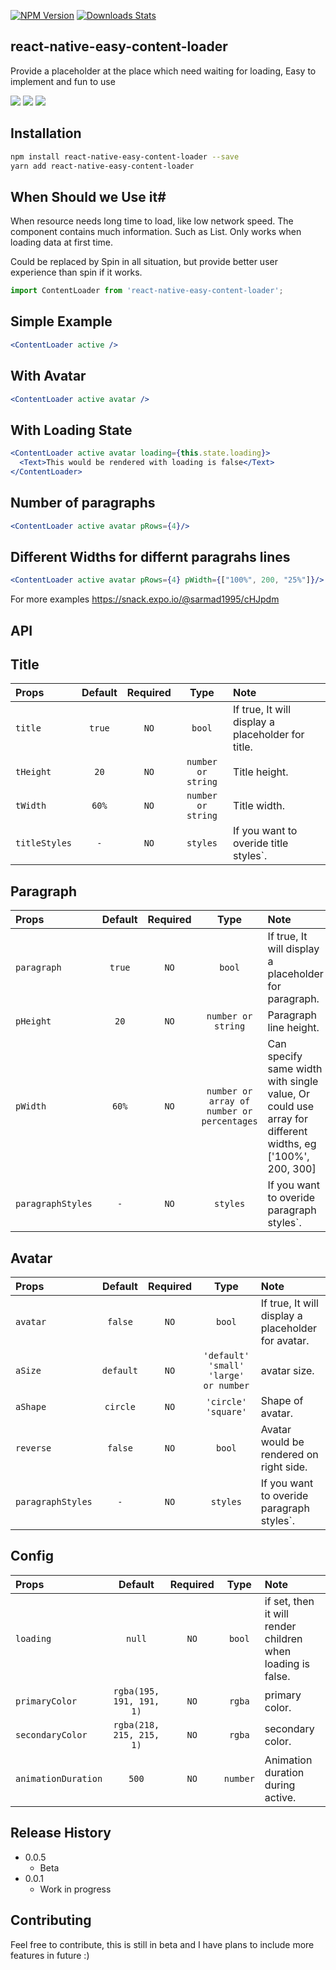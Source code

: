 
[![NPM Version][npm-image]][npm-url]
[![Downloads Stats][npm-downloads]][npm-url]
## react-native-easy-content-loader
Provide a placeholder at the place which need waiting for loading,
Easy to implement and fun to use

![](gif1.gif) ![](gif2.gif) ![](gif3.gif)

## Installation

```sh
npm install react-native-easy-content-loader --save
yarn add react-native-easy-content-loader
```

## When Should we Use it#
When resource needs long time to load, like low network speed.
The component contains much information. Such as List.
Only works when loading data at first time.


Could be replaced by Spin in all situation, but provide better user experience than spin if it works.

```js
import ContentLoader from 'react-native-easy-content-loader';
```
## Simple Example
```jsx
<ContentLoader active />

```
## With Avatar
```jsx
<ContentLoader active avatar />

```

## With Loading State
```jsx
<ContentLoader active avatar loading={this.state.loading}>
  <Text>This would be rendered with loading is false</Text>
</ContentLoader>

```

## Number of paragraphs
```jsx
<ContentLoader active avatar pRows={4}/>

```

## Different Widths for differnt paragrahs lines
```jsx
<ContentLoader active avatar pRows={4} pWidth={["100%", 200, "25%"]}/>

```

For more examples
https://snack.expo.io/@sarmad1995/cHJpdm
## API
## Title
| Props | Default | Required | Type | Note |
|:---|:---:|:---:|:---:|:------|
| `title` | `true` | `NO` |  `bool` | If true, It will display a placeholder for title.
| `tHeight` | `20` | `NO` | `number or string`  | Title height.
| `tWidth` | `60%` | `NO` | `number or string`  | Title width.
| `titleStyles` | `-` | `NO` | `styles`  | If you want to overide title styles`.

## Paragraph
| Props | Default | Required | Type | Note |
|:---|:---:|:---:|:---:|:------|
| `paragraph` | `true` | `NO` |  `bool` | If true, It will display a placeholder for paragraph.
| `pHeight` | `20` | `NO` | `number or string`  | Paragraph line height.
| `pWidth` | `60%` | `NO` | `number or array of number or percentages`  | Can specify same width with single value, Or could use array for different widths, eg ['100%', 200, 300]
| `paragraphStyles` | `-` | `NO` | `styles`  | If you want to overide paragraph styles`.

## Avatar
| Props | Default | Required | Type | Note |
|:---|:---:|:---:|:---:|:------|
| `avatar` | `false` | `NO` |  `bool` | If true, It will display a placeholder for avatar.
| `aSize` | `default` | `NO` | `'default' 'small' 'large' or number`  | avatar size.
| `aShape` | `circle` | `NO` | `'circle' 'square'`  | Shape of avatar.
| `reverse` | `false` | `NO` | `bool`  | Avatar would be rendered on right side.
| `paragraphStyles` | `-` | `NO` | `styles`  | If you want to overide paragraph styles`.

## Config 
| Props | Default | Required | Type | Note |
|:---|:---:|:---:|:---:|:------|
| `loading` | `null` | `NO` |  `bool` | if set, then it will render children when loading is false.
| `primaryColor` | `rgba(195, 191, 191, 1)` | `NO` |  `rgba` | primary color.
| `secondaryColor` | `rgba(218, 215, 215, 1)` | `NO` | `rgba`  | secondary color.
| `animationDuration` | `500` | `NO` | `number`  | Animation duration during active.



## Release History
* 0.0.5
    * Beta
* 0.0.1
    * Work in progress


## Contributing

Feel free to contribute, this is still in beta and I have plans to include more features in future :)

<!-- Markdown link & img dfn's -->
[npm-image]: https://img.shields.io/npm/v/react-native-easy-content-loader.svg
[npm-url]: https://www.npmjs.com/search?q=react-native-easy-content-loader
[npm-downloads]: https://img.shields.io/npm/dm/react-native-easy-content-loader.svg?style=flat-square
